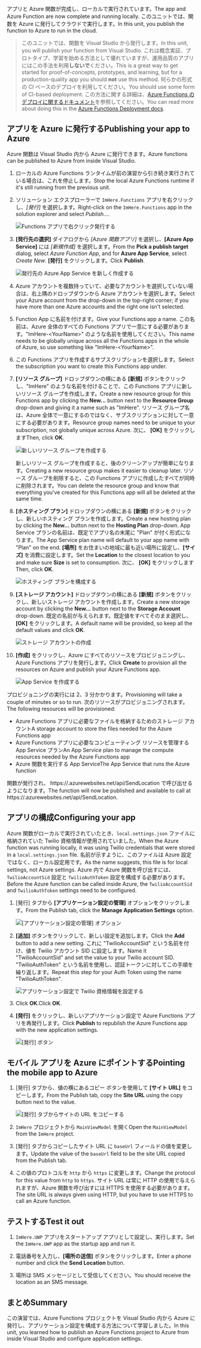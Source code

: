 <span data-ttu-id="f1a3a-101">アプリと Azure 関数が完成し、ローカルで実行されています。</span><span class="sxs-lookup"><span data-stu-id="f1a3a-101">The app and Azure Function are now complete and running locally.</span></span> <span data-ttu-id="f1a3a-102">このユニットでは、関数を Azure に発行してクラウドで実行します。</span><span class="sxs-lookup"><span data-stu-id="f1a3a-102">In this unit, you publish the function to Azure to run in the cloud.</span></span>

> <span data-ttu-id="f1a3a-103">このユニットでは、関数を Visual Studio から発行します。</span><span class="sxs-lookup"><span data-stu-id="f1a3a-103">In this unit, you will publish your function from Visual Studio.</span></span> <span data-ttu-id="f1a3a-104">これは概念実証、プロトタイプ、学習を始める方法として優れていますが、運用品質のアプリにはこの手法を利用**しないで**ください。</span><span class="sxs-lookup"><span data-stu-id="f1a3a-104">This is a great way to get started for proof-of-concepts, prototypes, and learning, but for a production-quality app you should **not** use this method.</span></span> <span data-ttu-id="f1a3a-105">何らかの形式の CI ベースのデプロイを利用してください。</span><span class="sxs-lookup"><span data-stu-id="f1a3a-105">You should use some form of CI-based deployment.</span></span> <span data-ttu-id="f1a3a-106">この方法に関する詳細は、[Azure Functions のデプロイに関するドキュメント](https://docs.microsoft.com/azure/azure-functions/functions-continuous-deployment)を参照してください。</span><span class="sxs-lookup"><span data-stu-id="f1a3a-106">You can read more about doing this in the [Azure Functions Deployment docs](https://docs.microsoft.com/azure/azure-functions/functions-continuous-deployment).</span></span>
>

## <a name="publishing-your-app-to-azure"></a><span data-ttu-id="f1a3a-107">アプリを Azure に発行する</span><span class="sxs-lookup"><span data-stu-id="f1a3a-107">Publishing your app to Azure</span></span>

<span data-ttu-id="f1a3a-108">Azure 関数は Visual Studio 内から Azure に発行できます。</span><span class="sxs-lookup"><span data-stu-id="f1a3a-108">Azure functions can be published to Azure from inside Visual Studio.</span></span>

1. <span data-ttu-id="f1a3a-109">ローカルの Azure Functions ランタイムが前の演習から引き続き実行されている場合は、これを停止します。</span><span class="sxs-lookup"><span data-stu-id="f1a3a-109">Stop the local Azure Functions runtime if it's still running from the previous unit.</span></span>

1. <span data-ttu-id="f1a3a-110">ソリューション エクスプローラーで `ImHere.Functions` アプリを右クリックし、*[発行]* を選択します。</span><span class="sxs-lookup"><span data-stu-id="f1a3a-110">Right-click on the `ImHere.Functions` app in the solution explorer and select *Publish...*.</span></span>

    ![Functions アプリで右クリック発行する](../media-drafts/8-right-click-publish.png)

1. <span data-ttu-id="f1a3a-112">**[発行先の選択]** ダイアログから *[Azure 関数アプリ]* を選択し、**[Azure App Service]** には *[新規作成]* を選択します。</span><span class="sxs-lookup"><span data-stu-id="f1a3a-112">From the **Pick a publish target** dialog, select *Azure Function App*, and for **Azure App Service**, select *Create New*.</span></span> <span data-ttu-id="f1a3a-113">**[発行]** をクリックします。</span><span class="sxs-lookup"><span data-stu-id="f1a3a-113">Click **Publish**.</span></span>

    ![発行先の Azure App Service を新しく作成する](../media-drafts/8-pick-publish-target.png)

1. <span data-ttu-id="f1a3a-115">Azure アカウントを複数持っていて、必要なアカウントを選択していない場合は、右上隅のドロップダウンから Azure アカウントを選択します。</span><span class="sxs-lookup"><span data-stu-id="f1a3a-115">Select your Azure account from the drop-down in the top-right corner; if you have more than one Azure accounts and the right one isn't selected.</span></span>

1. <span data-ttu-id="f1a3a-116">Function App に名前を付けます。</span><span class="sxs-lookup"><span data-stu-id="f1a3a-116">Give your Functions app a name.</span></span> <span data-ttu-id="f1a3a-117">この名前は、Azure 全体のすべての Functions アプリで一意にする必要があります。"ImHere-\<YourName\>" のような名前を使用してください。</span><span class="sxs-lookup"><span data-stu-id="f1a3a-117">This name needs to be globally unique across all the Functions apps in the whole of Azure, so use something like "ImHere-\<YourName\>".</span></span>

1. <span data-ttu-id="f1a3a-118">この Functions アプリを作成するサブスクリプションを選択します。</span><span class="sxs-lookup"><span data-stu-id="f1a3a-118">Select the subscription you want to create this Functions app under.</span></span>

1. <span data-ttu-id="f1a3a-119">**[リソース グループ]** ドロップダウンの横にある **[新規]** ボタンをクリックし、"ImHere" のような名前を付けることで、この Functions アプリに新しいリソース グループを作成します。</span><span class="sxs-lookup"><span data-stu-id="f1a3a-119">Create a new resource group for this Functions app by clicking the **New...** button next to the **Resource Group** drop-down and giving it a name such as "ImHere".</span></span> <span data-ttu-id="f1a3a-120">リソース グループ名は、Azure 全体で一意にするのではなく、サブスクリプションに対して一意にする必要があります。</span><span class="sxs-lookup"><span data-stu-id="f1a3a-120">Resource group names need to be unique to your subscription, not globally unique across Azure.</span></span> <span data-ttu-id="f1a3a-121">次に、 **[OK]** をクリックします</span><span class="sxs-lookup"><span data-stu-id="f1a3a-121">Then, click **OK**.</span></span>

    ![新しいリソース グループを作成する](../media-drafts/8-create-new-resource-group.png)

   <span data-ttu-id="f1a3a-123">新しいリソース グループを作成すると、後のクリーンアップが簡単になります。</span><span class="sxs-lookup"><span data-stu-id="f1a3a-123">Creating a new resource group makes it easier to cleanup later.</span></span> <span data-ttu-id="f1a3a-124">リソース グループを削除すると、この Functions アプリに作成したすべてが同時に削除されます。</span><span class="sxs-lookup"><span data-stu-id="f1a3a-124">You can delete the resource group and know that everything you've created for this Functions app will all be deleted at the same time.</span></span>

1. <span data-ttu-id="f1a3a-125">**[ホスティング プラン]** ドロップダウンの横にある **[新規]** ボタンをクリックし、新しいホスティング プランを作成します。</span><span class="sxs-lookup"><span data-stu-id="f1a3a-125">Create a new hosting plan by clicking the **New...** button next to the **Hosting Plan** drop-down.</span></span> <span data-ttu-id="f1a3a-126">App Service プランの名前は、既定でアプリ名の末尾に "Plan" が付く形式になります。</span><span class="sxs-lookup"><span data-stu-id="f1a3a-126">The App Service plan name will default to your app name with "Plan" on the end.</span></span> <span data-ttu-id="f1a3a-127">**[場所]** をお住まいの地域に最も近い場所に設定し、**[サイズ]** を消費に設定します。</span><span class="sxs-lookup"><span data-stu-id="f1a3a-127">Set the **Location** to the closest location to you and make sure **Size** is set to consumption.</span></span> <span data-ttu-id="f1a3a-128">次に、 **[OK]** をクリックします</span><span class="sxs-lookup"><span data-stu-id="f1a3a-128">Then, click **OK**.</span></span>

    ![ホスティング プランを構成する](../media-drafts/8-configure-hosting-plan.png)

1. <span data-ttu-id="f1a3a-130">**[ストレージ アカウント]** ドロップダウンの横にある **[新規]** ボタンをクリックし、新しいストレージ アカウントを作成します。</span><span class="sxs-lookup"><span data-stu-id="f1a3a-130">Create a new storage account by clicking the **New...** button next to the **Storage Account** drop-down.</span></span> <span data-ttu-id="f1a3a-131">既定の名前が与えられます。既定値をすべてそのまま選択し、**[OK]** をクリックします。</span><span class="sxs-lookup"><span data-stu-id="f1a3a-131">A default name will be provided, so keep all the default values and click **OK**.</span></span>

    ![ストレージ アカウントの作成](../media-drafts/8-create-storage-account.png)

1. <span data-ttu-id="f1a3a-133">**[作成]** をクリックし、Azure にすべてのリソースをプロビジョニングし、Azure Functions アプリを発行します。</span><span class="sxs-lookup"><span data-stu-id="f1a3a-133">Click **Create** to provision all the resources on Azure and publish your Azure Functions app.</span></span>

    ![App Service を作成する](../media-drafts/8-create-app-service.png)

<span data-ttu-id="f1a3a-135">プロビジョニングの実行には 2、3 分かかります。</span><span class="sxs-lookup"><span data-stu-id="f1a3a-135">Provisioning will take a couple of minutes or so to run.</span></span> <span data-ttu-id="f1a3a-136">次のリソースがプロビジョニングされます。</span><span class="sxs-lookup"><span data-stu-id="f1a3a-136">The following resources will be provisioned:</span></span>

- <span data-ttu-id="f1a3a-137">Azure Functions アプリに必要なファイルを格納するためのストレージ アカウント</span><span class="sxs-lookup"><span data-stu-id="f1a3a-137">A storage account to store the files needed for the Azure Functions app</span></span>
- <span data-ttu-id="f1a3a-138">Azure Functions アプリに必要なコンピューティング リソースを管理する App Service プラン</span><span class="sxs-lookup"><span data-stu-id="f1a3a-138">An App Service plan to manage the compute resources needed by the Azure Functions app</span></span>
- <span data-ttu-id="f1a3a-139">Azure 関数を実行する App Service</span><span class="sxs-lookup"><span data-stu-id="f1a3a-139">The App Service that runs the Azure function</span></span>

<span data-ttu-id="f1a3a-140">関数が発行され、 https://<your-app-name>.azurewebsites.net/api/SendLocation で呼び出せるようになります。</span><span class="sxs-lookup"><span data-stu-id="f1a3a-140">The function will now be published and available to call at https://<your-app-name>.azurewebsites.net/api/SendLocation.</span></span>

## <a name="configuring-your-app"></a><span data-ttu-id="f1a3a-141">アプリの構成</span><span class="sxs-lookup"><span data-stu-id="f1a3a-141">Configuring your app</span></span>

<span data-ttu-id="f1a3a-142">Azure 関数がローカルで実行されていたとき、`local.settings.json` ファイルに格納されていた Twilio 資格情報が使用されていました。</span><span class="sxs-lookup"><span data-stu-id="f1a3a-142">When the Azure function was running locally, it was using Twilio credentials that were stored in a `local.settings.json` file.</span></span> <span data-ttu-id="f1a3a-143">名前が示すように、このファイルは Azure 設定ではなく、ローカル設定用です。</span><span class="sxs-lookup"><span data-stu-id="f1a3a-143">As the name suggests, this file is for local settings, not Azure settings.</span></span> <span data-ttu-id="f1a3a-144">Azure 内で Azure 関数を呼び出すには、`TwilioAccountSid` 設定と `TwilioAuthToken` 設定を構成する必要があります。</span><span class="sxs-lookup"><span data-stu-id="f1a3a-144">Before the Azure function can be called inside Azure, the `TwilioAccountSid` and `TwilioAuthToken` settings need to be configured.</span></span>

1. <span data-ttu-id="f1a3a-145">[発行] タブから **[アプリケーション設定の管理]** オプションをクリックします。</span><span class="sxs-lookup"><span data-stu-id="f1a3a-145">From the Publish tab, click the **Manage Application Settings** option.</span></span>

    ![[アプリケーション設定の管理] オプション](../media-drafts/8-application-settings-option.png)

1. <span data-ttu-id="f1a3a-147">**[追加]** ボタンをクリックして、新しい設定を追加します。</span><span class="sxs-lookup"><span data-stu-id="f1a3a-147">Click the **Add** button to add a new setting.</span></span> <span data-ttu-id="f1a3a-148">これに "TwilioAccountSid" という名前を付け、値を Twilio アカウント SID に設定します。</span><span class="sxs-lookup"><span data-stu-id="f1a3a-148">Name it "TwilioAccountSid" and set the value to your Twilio account SID.</span></span> <span data-ttu-id="f1a3a-149">"TwilioAuthToken" という名前を使用し、認証トークンに対してこの手順を繰り返します。</span><span class="sxs-lookup"><span data-stu-id="f1a3a-149">Repeat this step for your Auth Token using the name "TwilioAuthToken".</span></span>

    ![アプリケーション設定で Twilio 資格情報を設定する](../media-drafts/8-set-creds-in-app-settings.png)

1. <span data-ttu-id="f1a3a-151">Click **OK**.</span><span class="sxs-lookup"><span data-stu-id="f1a3a-151">Click **OK**.</span></span>

1. <span data-ttu-id="f1a3a-152">**[発行]** をクリックし、新しいアプリケーション設定で Azure Functions アプリを再発行します。</span><span class="sxs-lookup"><span data-stu-id="f1a3a-152">Click **Publish** to republish the Azure Functions app with the new application settings.</span></span>

    ![[発行] ボタン](../media-drafts/8-publish-application-button.png)

## <a name="pointing-the-mobile-app-to-azure"></a><span data-ttu-id="f1a3a-154">モバイル アプリを Azure にポイントする</span><span class="sxs-lookup"><span data-stu-id="f1a3a-154">Pointing the mobile app to Azure</span></span>

1. <span data-ttu-id="f1a3a-155">[発行] タブから、値の横にあるコピー ボタンを使用して **[サイト URL]** をコピーします。</span><span class="sxs-lookup"><span data-stu-id="f1a3a-155">From the Publish tab, copy the **Site URL** using the copy button next to the value.</span></span>

    ![[発行] タブからサイトの URL をコピーする](../media-drafts/8-copy-site-url.png)

1. <span data-ttu-id="f1a3a-157">`ImHere` プロジェクトから `MainViewModel` を開く</span><span class="sxs-lookup"><span data-stu-id="f1a3a-157">Open the `MainViewModel` from the `ImHere` project.</span></span>

1. <span data-ttu-id="f1a3a-158">[発行] タブからコピーしたサイト URL に `baseUrl` フィールドの値を変更します。</span><span class="sxs-lookup"><span data-stu-id="f1a3a-158">Update the value of the `baseUrl` field to be the site URL copied from the Publish tab.</span></span>

1. <span data-ttu-id="f1a3a-159">この値のプロトコルを `http` から `https` に変更します。</span><span class="sxs-lookup"><span data-stu-id="f1a3a-159">Change the protocol for this value from `http` to `https`.</span></span> <span data-ttu-id="f1a3a-160">サイト URL は常に HTTP の使用で与えられますが、Azure 関数を呼び出すには HTTPS を使用する必要があります。</span><span class="sxs-lookup"><span data-stu-id="f1a3a-160">The site URL is always given using HTTP, but you have to use HTTPS to call an Azure function.</span></span>

## <a name="test-it-out"></a><span data-ttu-id="f1a3a-161">テストする</span><span class="sxs-lookup"><span data-stu-id="f1a3a-161">Test it out</span></span>

1. <span data-ttu-id="f1a3a-162">`ImHere.UWP` アプリをスタートアップ アプリとして設定し、実行します。</span><span class="sxs-lookup"><span data-stu-id="f1a3a-162">Set the `ImHere.UWP` app as the startup app and run it.</span></span>

1. <span data-ttu-id="f1a3a-163">電話番号を入力し、**[場所の送信]** ボタンをクリックします。</span><span class="sxs-lookup"><span data-stu-id="f1a3a-163">Enter a phone number and click the **Send Location** button.</span></span>

1. <span data-ttu-id="f1a3a-164">場所は SMS メッセージとして受信してください。</span><span class="sxs-lookup"><span data-stu-id="f1a3a-164">You should receive the location as an SMS message.</span></span>

## <a name="summary"></a><span data-ttu-id="f1a3a-165">まとめ</span><span class="sxs-lookup"><span data-stu-id="f1a3a-165">Summary</span></span>

<span data-ttu-id="f1a3a-166">この演習では、Azure Functions プロジェクトを Visual Studio 内から Azure に発行し、アプリケーション設定を構成する方法について学習しました。</span><span class="sxs-lookup"><span data-stu-id="f1a3a-166">In this unit, you learned how to publish an Azure Functions project to Azure from inside Visual Studio and configure application settings.</span></span>